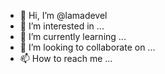 - 👋 Hi, I’m @lamadevel
- 👀 I’m interested in ...
- 🌱 I’m currently learning ...
- 💞️ I’m looking to collaborate on ...
- 📫 How to reach me ...

<!---
lamadevel/lamadevel is a ✨ special ✨ repository because its `README.md` (this file) appears on your GitHub profile.
You can click the Preview link to take a look at your changes.
--->
